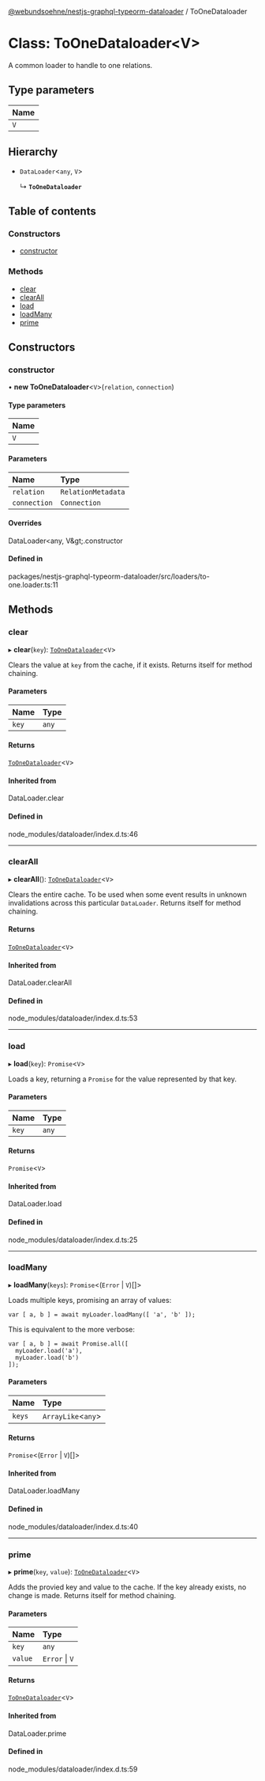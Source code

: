 [@webundsoehne/nestjs-graphql-typeorm-dataloader](../README.md) / ToOneDataloader

# Class: ToOneDataloader<V\>

A common loader to handle to one relations.

## Type parameters

| Name |
| :--- |
| `V`  |

## Hierarchy

- `DataLoader`<`any`, `V`\>

  ↳ **`ToOneDataloader`**

## Table of contents

### Constructors

- [constructor](ToOneDataloader.md#constructor)

### Methods

- [clear](ToOneDataloader.md#clear)
- [clearAll](ToOneDataloader.md#clearall)
- [load](ToOneDataloader.md#load)
- [loadMany](ToOneDataloader.md#loadmany)
- [prime](ToOneDataloader.md#prime)

## Constructors

### constructor

• **new ToOneDataloader**<`V`\>(`relation`, `connection`)

#### Type parameters

| Name |
| :--- |
| `V`  |

#### Parameters

| Name         | Type               |
| :----------- | :----------------- |
| `relation`   | `RelationMetadata` |
| `connection` | `Connection`       |

#### Overrides

DataLoader&lt;any, V\&gt;.constructor

#### Defined in

packages/nestjs-graphql-typeorm-dataloader/src/loaders/to-one.loader.ts:11

## Methods

### clear

▸ **clear**(`key`): [`ToOneDataloader`](ToOneDataloader.md)<`V`\>

Clears the value at `key` from the cache, if it exists. Returns itself for method chaining.

#### Parameters

| Name  | Type  |
| :---- | :---- |
| `key` | `any` |

#### Returns

[`ToOneDataloader`](ToOneDataloader.md)<`V`\>

#### Inherited from

DataLoader.clear

#### Defined in

node_modules/dataloader/index.d.ts:46

---

### clearAll

▸ **clearAll**(): [`ToOneDataloader`](ToOneDataloader.md)<`V`\>

Clears the entire cache. To be used when some event results in unknown invalidations across this particular `DataLoader`. Returns itself for method chaining.

#### Returns

[`ToOneDataloader`](ToOneDataloader.md)<`V`\>

#### Inherited from

DataLoader.clearAll

#### Defined in

node_modules/dataloader/index.d.ts:53

---

### load

▸ **load**(`key`): `Promise`<`V`\>

Loads a key, returning a `Promise` for the value represented by that key.

#### Parameters

| Name  | Type  |
| :---- | :---- |
| `key` | `any` |

#### Returns

`Promise`<`V`\>

#### Inherited from

DataLoader.load

#### Defined in

node_modules/dataloader/index.d.ts:25

---

### loadMany

▸ **loadMany**(`keys`): `Promise`<(`Error` \| `V`)[]\>

Loads multiple keys, promising an array of values:

    var [ a, b ] = await myLoader.loadMany([ 'a', 'b' ]);

This is equivalent to the more verbose:

    var [ a, b ] = await Promise.all([
      myLoader.load('a'),
      myLoader.load('b')
    ]);

#### Parameters

| Name   | Type                |
| :----- | :------------------ |
| `keys` | `ArrayLike`<`any`\> |

#### Returns

`Promise`<(`Error` \| `V`)[]\>

#### Inherited from

DataLoader.loadMany

#### Defined in

node_modules/dataloader/index.d.ts:40

---

### prime

▸ **prime**(`key`, `value`): [`ToOneDataloader`](ToOneDataloader.md)<`V`\>

Adds the provied key and value to the cache. If the key already exists, no change is made. Returns itself for method chaining.

#### Parameters

| Name    | Type           |
| :------ | :------------- |
| `key`   | `any`          |
| `value` | `Error` \| `V` |

#### Returns

[`ToOneDataloader`](ToOneDataloader.md)<`V`\>

#### Inherited from

DataLoader.prime

#### Defined in

node_modules/dataloader/index.d.ts:59
